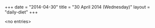 +++
date = "2014-04-30"
title = "30 April 2014 (Wednesday)"
layout = "daily-diet"
+++


\<no entries\>

